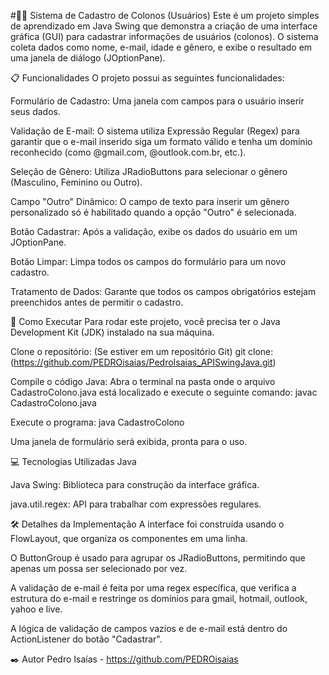 #👨‍🚀 Sistema de Cadastro de Colonos (Usuários)
Este é um projeto simples de aprendizado em Java Swing que demonstra a criação de uma interface gráfica (GUI) para cadastrar informações de usuários (colonos). O sistema coleta dados como nome, e-mail, idade e gênero, e exibe o resultado em uma janela de diálogo (JOptionPane).

📋 Funcionalidades
O projeto possui as seguintes funcionalidades:

Formulário de Cadastro: Uma janela com campos para o usuário inserir seus dados.

Validação de E-mail: O sistema utiliza Expressão Regular (Regex) para garantir que o e-mail inserido siga um formato válido e tenha um domínio reconhecido (como @gmail.com, @outlook.com.br, etc.).

Seleção de Gênero: Utiliza JRadioButtons para selecionar o gênero (Masculino, Feminino ou Outro).

Campo "Outro" Dinâmico: O campo de texto para inserir um gênero personalizado só é habilitado quando a opção "Outro" é selecionada.

Botão Cadastrar: Após a validação, exibe os dados do usuário em um JOptionPane.

Botão Limpar: Limpa todos os campos do formulário para um novo cadastro.

Tratamento de Dados: Garante que todos os campos obrigatórios estejam preenchidos antes de permitir o cadastro.

🚀 Como Executar
Para rodar este projeto, você precisa ter o Java Development Kit (JDK) instalado na sua máquina.

Clone o repositório: (Se estiver em um repositório Git)
git clone: (https://github.com/PEDROisaias/PedroIsaias_APISwingJava.git)

Compile o código Java: Abra o terminal na pasta onde o arquivo CadastroColono.java está localizado e execute o seguinte comando:
javac CadastroColono.java

Execute o programa:
java CadastroColono

Uma janela de formulário será exibida, pronta para o uso.

💻 Tecnologias Utilizadas
Java

Java Swing: Biblioteca para construção da interface gráfica.

java.util.regex: API para trabalhar com expressões regulares.

🛠️ Detalhes da Implementação
A interface foi construída usando o FlowLayout, que organiza os componentes em uma linha.

O ButtonGroup é usado para agrupar os JRadioButtons, permitindo que apenas um possa ser selecionado por vez.

A validação de e-mail é feita por uma regex específica, que verifica a estrutura do e-mail e restringe os domínios para gmail, hotmail, outlook, yahoo e live.

A lógica de validação de campos vazios e de e-mail está dentro do ActionListener do botão "Cadastrar".

✒️ Autor
Pedro Isaías - https://github.com/PEDROisaias
